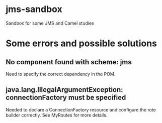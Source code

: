# jms-sandbox
Sandbox for some JMS and Camel studies

# Some errors and possible solutions

## No component found with scheme: jms
Need to specify the correct dependency in the POM.

## java.lang.IllegalArgumentException: connectionFactory must be specified
Needed to declare a ConnectionFactory resource and configure the rote builder correctly. See MyRoutes for more details.
